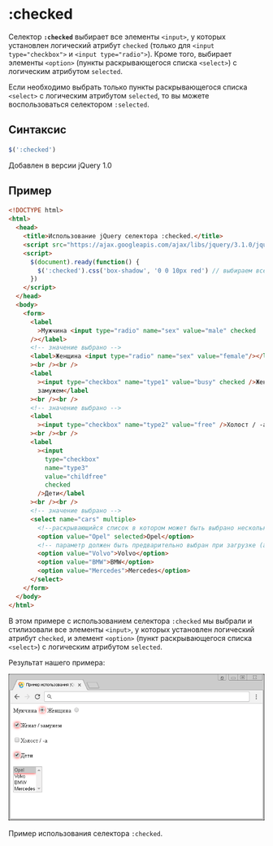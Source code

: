 # :checked

Селектор **`:checked`** выбирает все элементы `<input>`, у которых установлен логический атрибут `checked` (только для `<input type="checkbox">` и `<input type="radio">`). Кроме того, выбирает элементы `<option>` (пункты раскрывающегося списка `<select>`) с логическим атрибутом `selected`.

Если необходимо выбрать только пункты раскрывающегося списка `<select>` с логическим атрибутом `selected`, то вы можете воспользоваться селектором `:selected`.

## Синтаксис

```js
$(':checked')
```

Добавлен в версии jQuery 1.0

## Пример

```html
<!DOCTYPE html>
<html>
  <head>
    <title>Использование jQuery селектора :checked.</title>
    <script src="https://ajax.googleapis.com/ajax/libs/jquery/3.1.0/jquery.min.js"></script>
    <script>
      $(document).ready(function() {
        $(':checked').css('box-shadow', '0 0 10px red') // выбираем все элементы, которые предварительно выбраны в нашем примере
      })
    </script>
  </head>
  <body>
    <form>
      <label
        >Мужчина <input type="radio" name="sex" value="male" checked
      /></label>
      <!-- значение выбрано -->
      <label>Женщина <input type="radio" name="sex" value="female"/></label
      ><br /><br />
      <label
        ><input type="checkbox" name="type1" value="busy" checked />Женат /
        замужем</label
      ><br /><br />
      <!-- значение выбрано -->
      <label
        ><input type="checkbox" name="type2" value="free" />Холост / -а</label
      ><br /><br />
      <label
        ><input
          type="checkbox"
          name="type3"
          value="childfree"
          checked
        />Дети</label
      ><br /><br />
      <!-- значение выбрано -->
      <select name="cars" multiple>
        <!--раскрывающийся список в котором может быть выбрано несколько значений (атрибут multiple) -->
        <option value="Opel" selected>Opel</option>
        <!-- параметр должен быть предварительно выбран при загрузке (атрибут selected) -->
        <option value="Volvo">Volvo</option>
        <option value="BMW">BMW</option>
        <option value="Mercedes">Mercedes</option>
      </select>
    </form>
  </body>
</html>
```

В этом примере с использованием селектора `:checked` мы выбрали и стилизовали все элементы `<input>`, у которых установлен логический атрибут `checked`, и элемент `<option>` (пункт раскрывающегося списка `<select>`) с логическим атрибутом `selected`.

Результат нашего примера:

![Пример использования jQuery селектора :checked](936.png)

Пример использования селектора `:checked`.
